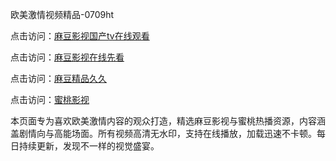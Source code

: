 欧美激情视频精品-0709ht

点击访问：<a href="https://heiliaowzu4ur.pages.dev">麻豆影视国产tv在线观看</a>

点击访问：<a href="https://heiliaozj3tjd.pages.dev">麻豆影视在线先看</a>

点击访问：<a href="https://heiliaoe8ajia.pages.dev">麻豆精品久久</a>

点击访问：<a href="https://heiliaoxqkkct.pages.dev">蜜桃影视</a>

<p>本页面专为喜欢欧美激情内容的观众打造，精选麻豆影视与蜜桃热播资源，内容涵盖剧情向与高能场面。所有视频高清无水印，支持在线播放，加载迅速不卡顿。每日持续更新，发现不一样的视觉盛宴。</p>

<span style="display:none;">[Canonical link](https://github.com/sap20250709/sap20250709 ）</span>

